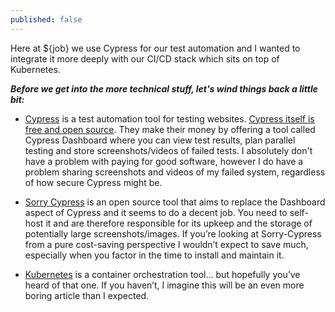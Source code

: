 ```yaml
---
published: false
---
```

Here at ${job} we use Cypress for our test automation and I wanted to integrate it more deeply with our CI/CD stack which sits on top of Kubernetes. 

 ***Before we get into the more technical stuff, let's wind things back a little bit:***

- [Cypress](https://www.cypress.io/) is a test automation tool for testing websites.
[Cypress itself is free and open source](https://github.com/cypress-io/cypress). They make their money by offering a tool called Cypress Dashboard where you can view test results, plan parallel testing and store screenshots/videos of failed tests. I absolutely don't have a problem with paying for good software, however I do have a problem sharing screenshots and videos of my failed system, regardless of how secure Cypress might be.

- [Sorry Cypress](https://sorry-cypress.dev/) is an open source tool that aims to replace the Dashboard aspect of Cypress and it seems to do a decent job. You need to self-host it and are therefore responsible for its upkeep and the storage of potentially large screenshots/images. If you’re looking at Sorry-Cypress from a pure cost-saving perspective I wouldn’t expect to save much, especially when you factor in the time to install and maintain it. 

- [Kubernetes](https://kubernetes.io) is a container orchestration tool... but hopefully you’ve heard of that one. If you haven’t, I imagine this will be an even more boring article than I expected.
